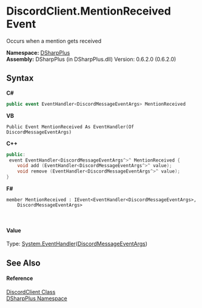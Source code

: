 # DiscordClient.MentionReceived Event
 

Occurs when a mention gets received

**Namespace:**&nbsp;<a href="503971eb-de5e-a570-9922-de9500a9b1cc">DSharpPlus</a><br />**Assembly:**&nbsp;DSharpPlus (in DSharpPlus.dll) Version: 0.6.2.0 (0.6.2.0)

## Syntax

**C#**<br />
``` C#
public event EventHandler<DiscordMessageEventArgs> MentionReceived
```

**VB**<br />
``` VB
Public Event MentionReceived As EventHandler(Of DiscordMessageEventArgs)
```

**C++**<br />
``` C++
public:
 event EventHandler<DiscordMessageEventArgs^>^ MentionReceived {
	void add (EventHandler<DiscordMessageEventArgs^>^ value);
	void remove (EventHandler<DiscordMessageEventArgs^>^ value);
}
```

**F#**<br />
``` F#
member MentionReceived : IEvent<EventHandler<DiscordMessageEventArgs>,
    DiscordMessageEventArgs>

```

<br />

#### Value
Type: <a href="http://msdn2.microsoft.com/en-us/library/db0etb8x" target="_blank">System.EventHandler</a>(<a href="9c7889da-8edb-9c6e-0fc0-b5ea74a05991">DiscordMessageEventArgs</a>)

## See Also


#### Reference
<a href="8f8cbf24-03e9-53cc-389f-2ba10a699065">DiscordClient Class</a><br /><a href="503971eb-de5e-a570-9922-de9500a9b1cc">DSharpPlus Namespace</a><br />